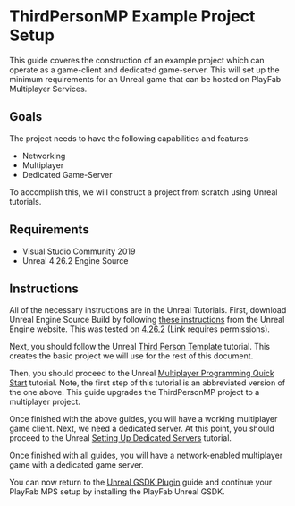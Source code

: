 # ThirdPersonMP Example Project Setup

This guide coveres the construction of an example project which can operate as a game-client and dedicated game-server. This will set up the minimum requirements for an Unreal game that can be hosted on PlayFab Multiplayer Services.

## Goals

The project needs to have the following capabilities and features:

* Networking
* Multiplayer
* Dedicated Game-Server

To accomplish this, we will construct a project from scratch using Unreal tutorials.

## Requirements

* Visual Studio Community 2019
* Unreal 4.26.2 Engine Source

## Instructions

All of the necessary instructions are in the Unreal Tutorials. First, download Unreal Engine Source Build by following [these instructions](https://docs.unrealengine.com/4.26/en-US/ProgrammingAndScripting/ProgrammingWithCPP/DownloadingSourceCode/) from the Unreal Engine website. This was tested on [4.26.2](https://github.com/EpicGames/UnrealEngine/releases/tag/4.26.2-release) (Link requires permissions).

Next, you should follow the Unreal [Third Person Template](https://docs.unrealengine.com/4.27/en-US/Resources/Templates/ThirdPerson/) tutorial. This creates the basic project we will use for the rest of this document.

Then, you should proceed to the Unreal [Multiplayer Programming Quick Start](https://docs.unrealengine.com/4.27/en-US/InteractiveExperiences/Networking/QuickStart/) tutorial. Note, the first step of this tutorial is an abbreviated version of the one above. This guide upgrades the ThirdPersonMP project to a multiplayer project.

Once finished with the above guides, you will have a working multiplayer game client. Next, we need a dedicated server. At this point, you should proceed to the Unreal [Setting Up Dedicated Servers](https://docs.unrealengine.com/4.27/en-US/InteractiveExperiences/Networking/HowTo/DedicatedServers/) tutorial.

Once finished with all guides, you will have a network-enabled multiplayer game with a dedicated game server.

You can now return to the [Unreal GSDK Plugin](README.md#project-setup) guide and continue your PlayFab MPS setup by installing the PlayFab Unreal GSDK.
